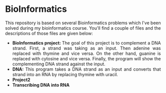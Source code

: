 <h1 align = "ceneter">BioInformatics</h1>
<p align = "justify">This repository is based on several Bioinformatics problems which I've been solved during my bioinformatics course. You'll find a couple of files and the descriptions of those files are given below:<br>
<ul align = "justify">
  <li><b>BioInformatics project: </b>The goal of this project is to complement a DNA strand. First, a strand was taking as an input. Then adenine was replaced with thymine and vice versa. On the other hand, guanine is replaced with cytosine and vice versa. Finally, the program will show the complementing DNA strand against the input.</li>
  <li><b>DNA: </b>This program takes a DNA strand as an input and converts that strand into an RNA by replacing thymine with uracil.</li>
  <li><b>Project2</b></li>
  <li><b>Transcribing DNA into RNA</b></li>
</ul></p>
